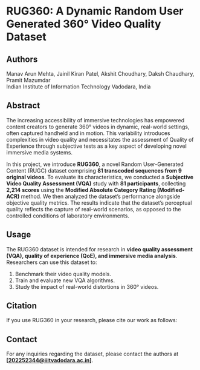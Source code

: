 # RUG360: A Dynamic Random User Generated 360° Video Quality Dataset

## Authors
Manav Arun Mehta, Jainil Kiran Patel, Akshit Choudhary, Daksh Chaudhary, Pramit Mazumdar  
Indian Institute of Information Technology Vadodara, India

## Abstract
The increasing accessibility of immersive technologies has empowered content creators to generate 360° videos in dynamic, real-world settings, often captured handheld and in motion. This variability introduces complexities in video quality and necessitates the assessment of Quality of Experience through subjective tests as a key aspect of developing novel immersive media systems.

In this project, we introduce **RUG360**, a novel Random User-Generated Content (RUGC) dataset comprising **81 transcoded sequences from 9 original videos**. To evaluate its characteristics, we conducted a **Subjective Video Quality Assessment (VQA)** study with **81 participants**, collecting **2,214 scores** using the **Modified Absolute Category Rating (Modified-ACR)** method. We then analyzed the dataset’s performance alongside objective quality metrics. The results indicate that the dataset’s perceptual quality reflects the capture of real-world scenarios, as opposed to the controlled conditions of laboratory environments.

## Usage
The RUG360 dataset is intended for research in **video quality assessment (VQA), quality of experience (QoE), and immersive media analysis**. Researchers can use this dataset to:
1. Benchmark their video quality models.
2. Train and evaluate new VQA algorithms.
3. Study the impact of real-world distortions in 360° videos.

## Citation
If you use RUG360 in your research, please cite our work as follows:

## Contact
For any inquiries regarding the dataset, please contact the authors at **[202252344@iiitvadodara.ac.in]**.

